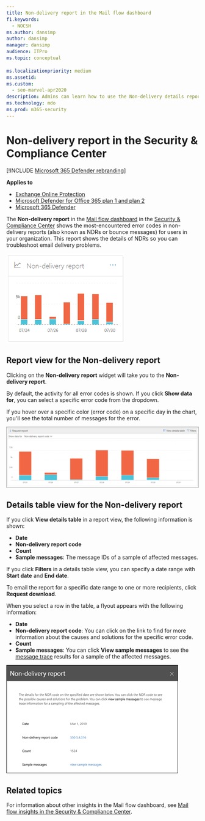 ```yaml
---
title: Non-delivery report in the Mail flow dashboard
f1.keywords: 
  - NOCSH
ms.author: dansimp
author: dansimp
manager: dansimp
audience: ITPro
ms.topic: conceptual

ms.localizationpriority: medium
ms.assetid: 
ms.custom: 
  - seo-marvel-apr2020
description: Admins can learn how to use the Non-delivery details report in the Mail flow dashboard in the Security & Compliance Center to monitor the most frequently encountered error codes in non-delivery reports (also known as NDRs or bounce messages) from senders in your organization.
ms.technology: mdo
ms.prod: m365-security
---
```


# Non-delivery report in the Security & Compliance Center

[!INCLUDE [Microsoft 365 Defender rebranding](../includes/microsoft-defender-for-office.md)]

**Applies to**
- [Exchange Online Protection](exchange-online-protection-overview.md)
- [Microsoft Defender for Office 365 plan 1 and plan 2](defender-for-office-365.md)
- [Microsoft 365 Defender](../defender/microsoft-365-defender.md)

The **Non-delivery report** in the [Mail flow dashboard](mail-flow-insights-v2.md) in the [Security & Compliance Center](https://protection.office.com) shows the most-encountered error codes in non-delivery reports (also known as NDRs or bounce messages) for users in your organization. This report shows the details of NDRs so you can troubleshoot email delivery problems.

![Non-delivery report widget in the Mail flow dashboard in the Security & Compliance Center.](../../media/mfi-non-delivery-report-widget.png)

## Report view for the Non-delivery report

Clicking on the **Non-delivery report** widget will take you to the **Non-delivery report**.

By default, the activity for all error codes is shown. If you click **Show data for**, you can select a specific error code from the dropdown.

If you hover over a specific color (error code) on a specific day in the chart, you'll see the total number of messages for the error.

![Report view in the Non-accepted domain report.](../../media/mfi-non-delivery-report-overview-view.png)

## Details table view for the Non-delivery report

If you click **View details table** in a report view, the following information is shown:

- **Date**
- **Non-delivery report code**
- **Count**
- **Sample messages**: The message IDs of a sample of affected messages.

If you click **Filters** in a details table view, you can specify a date range with **Start date** and **End date**.

To email the report for a specific date range to one or more recipients, click **Request download**.

When you select a row in the table, a flyout appears with the following information:

- **Date**
- **Non-delivery report code**: You can click on the link to find for more information about the causes and solutions for the specific error code.
- **Count**
- **Sample messages**: You can click **View sample messages** to see the [message trace](message-trace-scc.md) results for a sample of the affected messages.

![Details flyout after selecting a row in Details table view in the Non-delivery report.](../../media/mfi-non-delivery-report-details-flyout.png)

## Related topics

For information about other insights in the Mail flow dashboard, see [Mail flow insights in the Security & Compliance Center](mail-flow-insights-v2.md).
